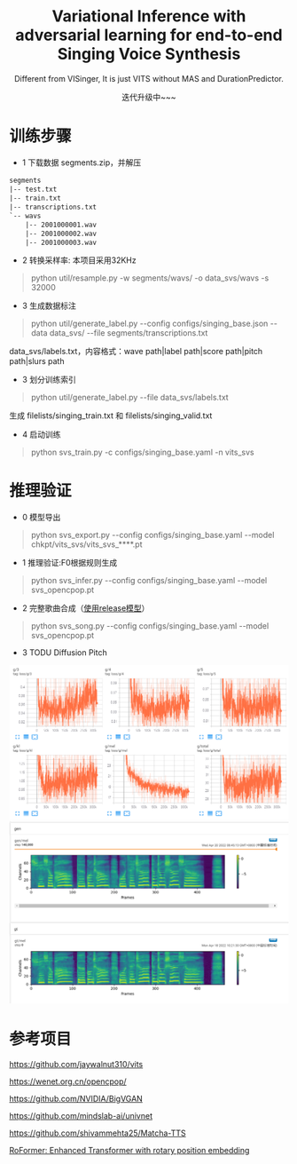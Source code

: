 <div align="center">
<h1> Variational Inference with adversarial learning for end-to-end Singing Voice Synthesis </h1>

Different from VISinger, It is just VITS without MAS and DurationPredictor. 

迭代升级中~~~

</div>

# 训练步骤

- 1 下载数据 segments.zip，并解压

```
segments
|-- test.txt
|-- train.txt
|-- transcriptions.txt
`-- wavs
    |-- 2001000001.wav
    |-- 2001000002.wav
    |-- 2001000003.wav
```

- 2 转换采样率: 本项目采用32KHz

> python util/resample.py -w segments/wavs/ -o data_svs/wavs -s 32000 

- 3 生成数据标注

> python util/generate_label.py --config configs/singing_base.json --data data_svs/ --file segments/transcriptions.txt

data_svs/labels.txt，内容格式：wave path|label path|score path|pitch path|slurs path

- 3 划分训练索引

> python util/generate_label.py --file data_svs/labels.txt

生成 filelists/singing_train.txt 和 filelists/singing_valid.txt

- 4 启动训练

> python svs_train.py -c configs/singing_base.yaml -n vits_svs

# 推理验证

- 0 模型导出

> python svs_export.py --config configs/singing_base.yaml --model chkpt/vits_svs/vits_svs_****.pt

- 1 推理验证:F0根据规则生成

> python svs_infer.py --config configs/singing_base.yaml --model svs_opencpop.pt 

- 2 完整歌曲合成（[使用release模型](https://github.com/PlayVoice/VI-SVS/releases/tag/0.0.1)）

> python svs_song.py --config configs/singing_base.yaml --model svs_opencpop.pt

- 3 TODU Diffusion Pitch

![LOSS值](/resource/vising_loss.png)
![MEL谱](/resource/vising_mel.png)

# 参考项目
https://github.com/jaywalnut310/vits

https://wenet.org.cn/opencpop/

https://github.com/NVIDIA/BigVGAN

https://github.com/mindslab-ai/univnet

https://github.com/shivammehta25/Matcha-TTS

[RoFormer: Enhanced Transformer with rotary position embedding](https://arxiv.org/abs/2104.09864)

